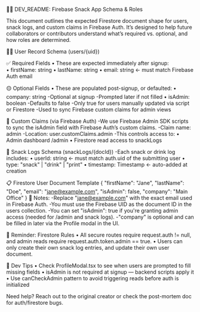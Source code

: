 👩‍💻 DEV_README: Firebase Snack App Schema & Roles

This document outlines the expected Firestore document shape for users, snack logs, and custom claims in Firebase Auth. It’s designed to help future collaborators or contributors understand what’s required vs. optional, and how roles are determined.

🧍‍♀️ User Record Schema (users/{uid})

✅ Required Fields
• These are expected immediately after signup:
• firstName: string
• lastName: string
• email: string  ← must match Firebase Auth email

🟡 Optional Fields
• These are populated post-signup, or defaulted:
• company: string
-Optional at signup
-Prompted later if not filled
• isAdmin: boolean
-Defaults to false
-Only true for users manually updated via script or Firestore
-Used to sync Firebase custom claims for admin views

🔐 Custom Claims (via Firebase Auth)
-We use Firebase Admin SDK scripts to sync the isAdmin field with Firebase Auth’s custom claims.
-Claim name: admin
-Location: user.customClaims.admin
-This controls access to:
• Admin dashboard /admin
• Firestore read access to snackLogs

📄 Snack Logs Schema (snackLogs/{docId})
-Each snack or drink log includes:
• userId: string ← must match auth.uid of the submitting user
• type: "snack" | "drink" | "print"
• timestamp: Timestamp ← auto-added at creation

📋 Firestore User Document Template
{
  "firstName": "Jane",
  "lastName": "Doe",
  "email": "jane@example.com",
  "isAdmin": false,
  "company": "Main Office"
}
🔑 Notes:
-Replace "jane@example.com" with the exact email used in Firebase Auth.
-You must use the Firebase UID as the document ID in the users collection.
-You can set "isAdmin": true if you're granting admin access (needed for /admin and snack logs).
-"company" is optional and can be filled in later via the Profile modal in the UI.

🛑 Reminder: Firestore Rules
• All secure routes require request.auth != null, and admin reads require request.auth.token.admin == true.
• Users can only create their own snack log entries, and update their own user document.

🧠 Dev Tips
• Check ProfileModal.tsx to see when users are prompted to fill missing fields
• isAdmin is not required at signup — backend scripts apply it
• Use canCheckAdmin pattern to avoid triggering reads before auth is initialized

Need help? Reach out to the original creator or check the post-mortem doc for auth/firestore bugs.